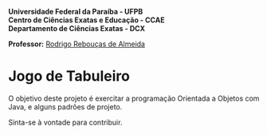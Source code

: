 **Universidade Federal da Paraíba - UFPB** \
**Centro de Ciências Exatas e Educação - CCAE** \
**Departamento de Ciências Exatas - DCX**

**Professor:** [Rodrigo Rebouças de Almeida](http://rodrigor.dcx.ufpb.br)

# Jogo de Tabuleiro

O objetivo deste projeto é exercitar a programação Orientada a Objetos com Java,
e alguns padrões de projeto.

Sinta-se à vontade para contribuir.